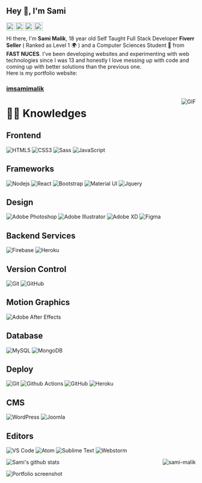 ## Hey 👋, I'm Sami

<a href="https://www.linkedin.com/in/imsamimalik" >
  <img align="left" alt="Sami's LinkdeIn" width="22px" src="https://cdn.jsdelivr.net/npm/simple-icons@v3/icons/linkedin.svg" />
</a>
<a href="https://twitter.com/imsamimalik">
  <img align="left" alt="Sami's Twitter" width="22px" src="https://cdn.jsdelivr.net/npm/simple-icons@3.6.1/icons/twitter.svg" />
</a>
<a href="https://www.instagram.com/imsamimalik/">
  <img align="left" alt="Sami's Instagram" width="22px" src="https://cdn.jsdelivr.net/npm/simple-icons@v3/icons/instagram.svg" />
</a>
<a href="https://www.facebook.com/imsamimalik">
  <img align="left" alt="Sami's FB" width="22px" src="https://cdn.jsdelivr.net/npm/simple-icons@v3/icons/facebook.svg" />
</a>

<br />
<br />
Hi there, I'm <b>Sami Malik</b>, 18 year old Self Taught Full Stack Developer <b>Fiverr Seller</b> ( Ranked as Level 1 🌍 ) and a Computer Sciences Student 🚀  from <b>FAST NUCES</b>. I've been developing websites and experimenting with web technologies since I was 13 and honestly I love messing up with code and coming up with better solutions than the previous one.
<br />
Here is my portfolio website:

### [imsamimalik](imsamimalik.web.app)

  <img align="right" alt="GIF" src="https://i.pinimg.com/originals/e4/26/70/e426702edf874b181aced1e2fa5c6cde.gif" />
  
  # :man_technologist: Knowledges

## Frontend
![HTML5](https://img.shields.io/badge/-HTML5-%23E44D27?style=flat-square&logo=html5&logoColor=ffffff)
![CSS3](https://img.shields.io/badge/-CSS3-%231572B6?style=flat-square&logo=css3)
![Sass](https://img.shields.io/badge/-Sass-%23CC6699?style=flat-square&logo=sass&logoColor=ffffff)
![JavaScript](https://img.shields.io/badge/-JavaScript-black?style=flat-square&logo=javascript)


## Frameworks
![Nodejs](https://img.shields.io/badge/-Nodejs-black?style=flat-square&logo=Node.js)
![React](https://img.shields.io/badge/-React-%23282C34?style=flat-square&logo=react)
![Bootstrap](https://img.shields.io/badge/-Bootstrap-563D7C?style=flat-square&logo=bootstrap)
![Material UI](https://img.shields.io/badge/material%20ui%20-%230081CB.svg?&style=flat-square&logo=material-ui&logoColor=white)
![Jquery](https://img.shields.io/badge/jquery%20-%230769AD.svg?&style=flat-square&logo=jquery&logoColor=white)

## Design
![Adobe Photoshop](http://img.shields.io/badge/-Abode%20Photoshop-26C9FF?style=flat-square&logo=adobe-photoshop&logoColor=ffffff)
![Adobe Illustrator](http://img.shields.io/badge/-Abode%20Illustrator-FC8F30?style=flat-square&logo=adobe-illustrator&logoColor=ffffff)
![Adobe XD](http://img.shields.io/badge/-Abode%20XD-fe61f6?style=flat-square&logo=adobe-XD&logoColor=ffffff)
![Figma](http://img.shields.io/badge/-Figma-30333c?style=flat-square&logo=figma&logoColor=ffffff)

## Backend Services
![Firebase](https://img.shields.io/badge/firebase%20-%23039BE5.svg?&style=flat-square&logo=firebase)
![Heroku](https://img.shields.io/badge/heroku%20-%23430098.svg?&style=flat-square&logo=heroku&logoColor=white)

## Version Control
![Git](https://img.shields.io/badge/git%20-%23F05033.svg?&style=flat-square&logo=git&logoColor=white)
![GitHub](https://img.shields.io/badge/github%20-%23121011.svg?&style=flat-square&logo=github&logoColor=white)

## Motion Graphics
![Adobe After Effects](http://img.shields.io/badge/-Adobe%20After%20Effects-3C4858?style=flat-square&logo=adobe-after-effects)

## Database
![MySQL](https://img.shields.io/badge/-MySQL-black?style=flat-square&logo=mysql)
![MongoDB](https://img.shields.io/badge/-MongoDB-black?style=flat-square&logo=mongodb)

## Deploy
![Git](https://img.shields.io/badge/-Git-black?style=flat-square&logo=git)
![Github Actions](http://img.shields.io/badge/-Github%20Actions-2088FF?style=flat-square&logo=github-actions&logoColor=ffffff)
![GitHub](https://img.shields.io/badge/-GitHub-181717?style=flat-square&logo=github)
![Heroku](https://img.shields.io/badge/-Heroku-430098?style=flat-square&logo=heroku)

## CMS
![WordPress](https://img.shields.io/badge/-WordPress-21759B?style=flat-square&logo=wordpress)
![Joomla](http://img.shields.io/badge/-Joomla-FC8F30?style=flat-square&logo=joomla&logoColor=white)

## Editors
![VS Code](http://img.shields.io/badge/-VS%20Code-007ACC?style=flat-square&logo=visual-studio-code)
![Atom](http://img.shields.io/badge/-Atom%20Editor-1aaf5d?style=flat-square&logo=atom)
![Sublime Text](http://img.shields.io/badge/-Sublime%20Text-3C4858?style=flat-square&logo=sublime-text)
![Webstorm](http://img.shields.io/badge/-Webstorm-3C4858?style=flat-square&logo=webstorm)

![Sami's github stats](https://github-readme-stats.vercel.app/api?username=imsamimalik&show_icons=true&hide_border=true)
<span align="right"><img align="right" src="https://github-readme-stats.vercel.app/api/top-langs/?username=imsamimalik&layout=compact" alt="sami-malik" /></span>


![Portfolio screenshot](https://i.ibb.co/W0xzHwQ/1.png)
